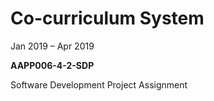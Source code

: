 # Co-curriculum System

Jan 2019 – Apr 2019

**AAPP006-4-2-SDP**

Software Development Project Assignment

